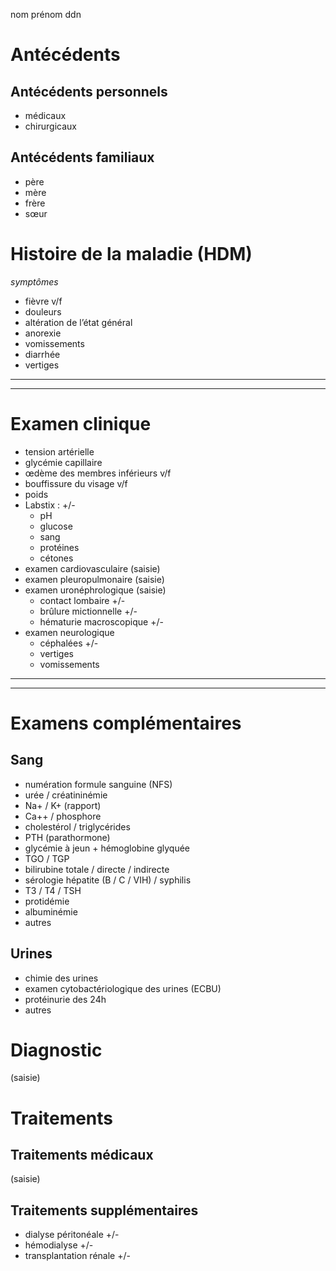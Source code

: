 nom
prénom
ddn

# Antécédents  
## Antécédents personnels  
- médicaux  
- chirurgicaux  

## Antécédents familiaux  
- père  
- mère  
- frère  
- sœur  

# Histoire de la maladie (HDM)  
_symptômes_  
- fièvre v/f  
- douleurs  
- altération de l’état général  
- anorexie  
- vomissements  
- diarrhée  
- vertiges  

---  
---  

# Examen clinique  
- tension artérielle  
- glycémie capillaire  
- œdème des membres inférieurs v/f  
- bouffissure du visage v/f  
- poids  
- Labstix : +/-  
    - pH  
    - glucose  
    - sang  
    - protéines  
    - cétones  
- examen cardiovasculaire (saisie)  
- examen pleuropulmonaire (saisie)  
- examen uronéphrologique (saisie)  
    - contact lombaire +/-  
    - brûlure mictionnelle +/-  
    - hématurie macroscopique +/-  
- examen neurologique  
    - céphalées +/-  
    - vertiges  
    - vomissements  

---  
---  

# Examens complémentaires  
## Sang  
- numération formule sanguine (NFS)  
- urée / créatininémie  
- Na+ / K+ (rapport)  
- Ca++ / phosphore  
- cholestérol / triglycérides  
- PTH (parathormone)  
- glycémie à jeun + hémoglobine glyquée  
- TGO / TGP  
- bilirubine totale / directe / indirecte  
- sérologie hépatite (B / C / VIH) / syphilis  
- T3 / T4 / TSH  
- protidémie  
- albuminémie  
- autres  

## Urines  
- chimie des urines  
- examen cytobactériologique des urines (ECBU)  
- protéinurie des 24h  
- autres  

# Diagnostic  
(saisie)  

# Traitements  
## Traitements médicaux  
(saisie)  

## Traitements supplémentaires  
- dialyse péritonéale +/-  
- hémodialyse +/-  
- transplantation rénale +/-  
